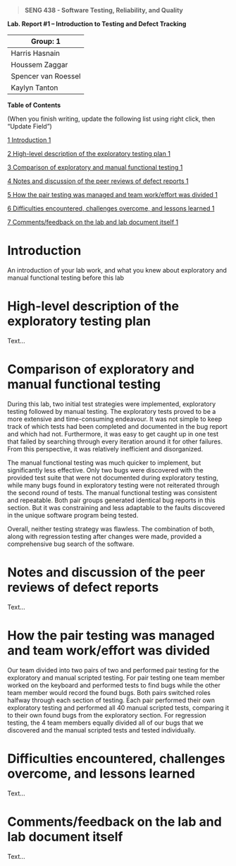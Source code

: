 >   **SENG 438 - Software Testing, Reliability, and Quality**

**Lab. Report \#1 – Introduction to Testing and Defect Tracking**

| Group: 1     |
|-----------------|
| Harris Hasnain               |   
| Houssem Zaggar             |   
| Spencer van Roessel               |   
| Kaylyn Tanton               |   


**Table of Contents**

(When you finish writing, update the following list using right click, then
“Update Field”)

[1 Introduction	1](#_Toc439194677)

[2 High-level description of the exploratory testing plan	1](#_Toc439194678)

[3 Comparison of exploratory and manual functional testing	1](#_Toc439194679)

[4 Notes and discussion of the peer reviews of defect reports	1](#_Toc439194680)

[5 How the pair testing was managed and team work/effort was
divided	1](#_Toc439194681)

[6 Difficulties encountered, challenges overcome, and lessons
learned	1](#_Toc439194682)

[7 Comments/feedback on the lab and lab document itself	1](#_Toc439194683)

# Introduction

An introduction of your lab work, and what you knew about exploratory and manual
functional testing before this lab

# High-level description of the exploratory testing plan

Text…

# Comparison of exploratory and manual functional testing

During this lab, two initial test strategies were implemented, exploratory testing followed by manual testing. The exploratory tests proved to be a more extensive and time-consuming endeavour. It was not simple to keep track of which tests had been completed and documented in the bug report and which had not. Furthermore, it was easy to get caught up in one test that failed by searching through every iteration around it for other failures. From this perspective, it was relatively inefficient and disorganized. 

The manual functional testing was much quicker to implement, but significantly less effective. Only two bugs were discovered with the provided test suite that were not documented during exploratory testing, while many bugs found in exploratory testing were not reiterated through the second round of tests. The manual functional testing was consistent and repeatable. Both pair groups generated identical bug reports in this section. But it was constraining and less adaptable to the faults discovered in the unique software program being tested. 

Overall, neither testing strategy was flawless. The combination of both, along with regression testing after changes were made, provided a comprehensive bug search of the software. 

# Notes and discussion of the peer reviews of defect reports

Text…

# How the pair testing was managed and team work/effort was divided 

Our team divided into two pairs of two and performed pair testing for the exploratory and manual scripted testing. For pair testing one team member worked on the keyboard and performed tests to find bugs while the other team member would record the found bugs. Both pairs switched roles halfway through each section of testing. Each pair performed their own exploratory testing and performed all 40 manual scripted tests, comparing it to their own found bugs from the exploratory section. For regression testing, the 4 team members equally divided all of our bugs that we discovered and the manual scripted tests and tested individually.

# Difficulties encountered, challenges overcome, and lessons learned

Text…

# Comments/feedback on the lab and lab document itself

Text…
